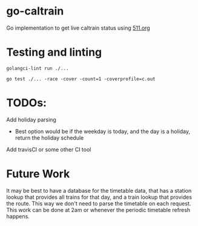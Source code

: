# go-caltrain

Go implementation to get live caltrain status using [511.org](https://511.org/)

# Testing and linting
`golangci-lint run ./...`

`go test ./... -race -cover -count=1 -coverprofile=c.out`


# TODOs:
Add holiday parsing
- Best option would be if the weekday is today, and the day is a holiday, return the holiday schedule

Add travisCI or some other CI tool

# Future Work
It may be best to have a database for the timetable data, that has a station lookup that provides all trains for that day, and a train lookup that provides the route. This way we don't need to parse the timetable on each request. This work can be done at 2am or whenever the periodic timetable refresh happens.

